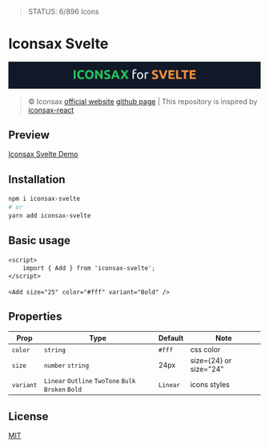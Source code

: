 > STATUS: 6/896 Icons

# Iconsax Svelte

![iconsax-svelte](./iconsax-svelte.png)

> &copy; Iconsax [official website](https://iconsax.io) [github page](https://github.com/lusaxweb/iconsax) | This repository is inspired by [iconsax-react](https://iconsax-react.pages.dev/)

## Preview

[Iconsax Svelte Demo](https://iconsax-svelte.vercel.app/)

## Installation

```bash
npm i iconsax-svelte
# or
yarn add iconsax-svelte
```

## Basic usage

```svelte
<script>
	import { Add } from 'iconsax-svelte';
</script>

<Add size="25" color="#fff" variant="Bold" />
```

## Properties

| Prop      | Type                                                | Default  | Note                   |
| --------- | --------------------------------------------------- | -------- | ---------------------- |
| `color`   | `string`                                            | `#fff`   | css color              |
| `size`    | `number` `string`                                   | 24px     | size={24} or size="24" |
| `variant` | `Linear` `Outline` `TwoTone` `Bulk` `Broken` `Bold` | `Linear` | icons styles           |

## License

[MIT](LICENSE)
